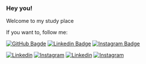 
### Hey you!

Welcome to my study place

If you want to, follow me:

[![GitHub Bagde](https://img.shields.io/github/followers/mirllamarques?label=follow&style=social)](https://github.com/mirllamarques)
[![Linkedin Badge](https://img.shields.io/badge/-LinkedIn-blue?style=flat-square&logo=Linkedin&logoColor=white&link=https://https://www.linkedin.com/in/mirlla-marques/)](https://www.linkedin.com/in/mirlla-marques/)
[![Instagram Badge](https://img.shields.io/badge/-Instagram-purple?style=flat-square&logo=Instagram&logoColor=white&link=https:/https://www.instagram.com/mirlla_marques/?hl=pt-br)](https://www.instagram.com/mirlla_marques/?hl=pt-br)


[![Linkedin](https://icon-icons.com/icons2/652/PNG/32/linkedin_icon-icons.com_59873.png)](https://www.linkedin.com/in/mirlla-marques/)
[![Instagram](https://icon-icons.com/icons2/2428/PNG/32/instagram_black_logo_icon_147122.png)](https://www.instagram.com/mirlla_marques/?hl=pt-br)
[![Linkedin](https://icon-icons.com/icons2/652/PNG/48/linkedin_icon-icons.com_59873.png)](https://www.linkedin.com/in/mirlla-marques/)
[![Instagram](https://icon-icons.com/icons2/2428/PNG/48/instagram_black_logo_icon_147122.png)](https://www.instagram.com/mirlla_marques/?hl=pt-br)

